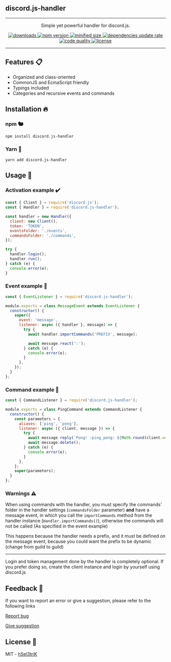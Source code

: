 ## discord.js-handler

---

<p align="center">
  <span>Simple yet powerful handler for discord.js.</span>
</p>

<p align="center">
  <a href="https://www.npmjs.com/package/discord.js-handler">
    <img src="https://img.shields.io/npm/dt/discord.js-handler?color=dc143c&style=flat-square" alt="downloads">
  </a>
  <a href="https://www.npmjs.com/package/discord.js-handler">
    <img src="https://img.shields.io/npm/v/discord.js-handler?style=flat-square&color=9400d3" alt="npm version">
  </a>
  <a href="https://www.npmjs.com/package/discord.js-handler">
    <img src="https://img.shields.io/bundlephobia/min/discord.js-handler?style=flat-square&color=ff6347" alt="minified size">
  </a>
  <a href="https://david-dm.org/hSel3triK/discord.js-handler">
    <img src="https://img.shields.io/david/hSel3triK/discord.js-handler?style=flat-square" alt="dependencies update rate">
  </a>
  <a href="https://app.codacy.com/manual/hSel3triK/discord.js-handler/dashboard">
    <img src="https://img.shields.io/codacy/grade/cc7816940cc0458c82aae1054431d011?style=flat-square" alt="code quality">
  </a>
  <a href="https://github.com/hSel3triK/discord.js-handler/blob/master/LICENSE">
    <img src="https://img.shields.io/npm/l/discord.js-handler?style=flat-square&color=4169e1" alt="license">
  </a>
</p>

---

## Features 📋

- Organized and class-oriented
- CommonJS and EcmaScript friendly
- Typings included
- Categories and recursive events and commands

## Installation 🔥

### npm 🐿️

```
npm install discord.js-handler
```

### Yarn 🧶

```
yarn add discord.js-handler
```

## Usage 🚀

### Activation example ✔️

```js
const { Client } = require('discord.js');
const { Handler } = require('discord.js-handler');

const handler = new Handler({
  client: new Client(),
  token: 'TOKEN',
  eventsFolder: './events',
  commandsFolder: './commands',
});

try {
  handler.login();
  handler.run();
} catch (e) {
  console.error(e);
}
```

### Event example 📡

```js
const { EventListener } = require('discord.js-handler');

module.exports = class MessageEvent extends EventListener {
  constructor() {
    super({
      event: 'message',
      listener: async ({ handler }, message) => {
        try {
          await handler.importCommands('PREFIX', message);

          await message.react('💡');
        } catch (e) {
          console.error(e);
        }
      },
    });
  }
};
```

### Command example 📡

```js
const { CommandListener } = require('discord.js-handler');

module.exports = class PingCommand extends CommandListener {
  constructor() {
    const parameters = {
      aliases: ['ping', 'pong'],
      listener: async ({ client, message }) => {
        try {
          await message.reply(`Pong! :ping_pong: ${Math.round(client.ws.ping)}ms`);
          await message.delete();
        } catch (e) {
          console.error(e);
        }
      },
    };
    super(parameters);
  }
};
```

### Warnings ⚠️

When using commands with the handler, you must specify the commands' folder in the handler settings (`commandsFolder` parameter) **and** have a message event, in which you call the `importCommands` method from the handler instance (`Handler.importCommands()`), otherwise the commands will not be called (As specified in the event example)

This happens because the handler needs a prefix, and it must be defined on the message event, because you could want the prefix to be dynamic (change from guild to guild)

---

Login and token management done by the handler is completely optional. If you prefer doing so, create the client instance and login by yourself using discord.js

## Feedback 👥

If you want to report an error or give a suggestion, please refer to the following links

[Report bug](https://github.com/hSel3triK/discord.js-handler/issues/new?labels=bug&title=Bug)

[Give suggestion](https://github.com/hSel3triK/discord.js-handler/issues/new?labels=enhancement&title=Suggestion)

## License 📝

MIT - [hSel3triK](https://github.com/hSel3triK/)
